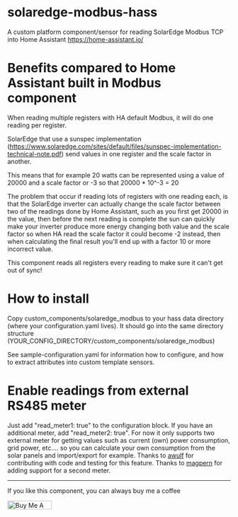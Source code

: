 # solaredge-modbus-hass
A custom platform component/sensor for reading SolarEdge Modbus TCP into Home Assistant https://home-assistant.io/

# Benefits compared to Home Assistant built in Modbus component

When reading multiple registers with HA default Modbus, it will do one reading per register.

SolarEdge that use a sunspec implementation (https://www.solaredge.com/sites/default/files/sunspec-implementation-technical-note.pdf) send values in one register and the scale factor in another.

This means that for example 20 watts can be represented using a value of 20000 and a scale factor or -3 so that 20000 * 10^-3 = 20

The problem that occur if reading lots of registers with one reading each, is that the SolarEdge inverter can actually change the scale factor between two of the readings done by Home Assistant, such as you first get 20000 in the value, then before the next reading is complete the sun can quickly make your inverter produce more energy changing both value and the scale factor so when HA read the scale factor it could become -2 instead, then when calculating the final result you'll end up with a factor 10 or more incorrect value.

This component reads all registers every reading to make sure it can't get out of sync!

# How to install

Copy custom_components/solaredge_modbus to your hass data directory (where your configuration.yaml lives). It should go into the same directory structure (YOUR_CONFIG_DIRECTORY/custom_components/solaredge_modbus)

See sample-configuration.yaml for information how to configure, and how to extract attributes into custom template sensors.

# Enable readings from external RS485 meter

Just add "read_meter1: true" to the configuration block. If you have an additional meter, add "read_meter2: true". For now it only supports two external meter for getting values such as current (own) power consumption, grid power, etc.... so you can calculate your own consumption from the solar panels and import/export for example. Thanks to [awulf](https://github.com/awulf) for contributing with code and testing for this feature. Thanks to [magpern](https://github.com/magpern) for adding support for a second meter.




---


If you like this component, you can always buy me a coffee

<a href="https://www.buymeacoffee.com/gax2VUf" target="_blank"><img src="https://cdn.buymeacoffee.com/buttons/default-yellow.png" alt="Buy Me A Coffee" style="height: 20px !important;width: 100px !important;" ></a>
